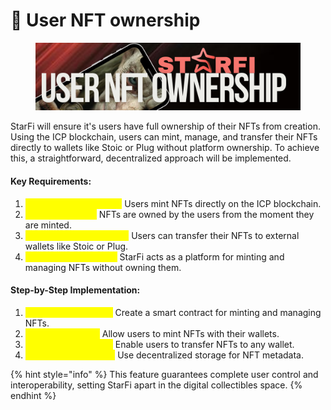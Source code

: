 # 🪪 User NFT ownership

<figure><img src="../.gitbook/assets/use nft owndership.png" alt=""><figcaption></figcaption></figure>

StarFi will ensure it's users have full ownership of their NFTs from creation. Using the ICP blockchain, users can mint, manage, and transfer their NFTs directly to wallets like Stoic or Plug without platform ownership. To achieve this, a straightforward, decentralized approach will be implemented.

#### Key Requirements:

1. <mark style="color:yellow;">**Decentralized Minting**</mark><mark style="color:yellow;">:</mark> Users mint NFTs directly on the ICP blockchain.
2. <mark style="color:yellow;">**User Ownership**</mark><mark style="color:yellow;">:</mark> NFTs are owned by the users from the moment they are minted.
3. <mark style="color:yellow;">**External Wallet Support**</mark><mark style="color:yellow;">:</mark> Users can transfer their NFTs to external wallets like Stoic or Plug.
4. <mark style="color:yellow;">**StarFi as a Facilitator**</mark><mark style="color:yellow;">:</mark> StarFi acts as a platform for minting and managing NFTs without owning them.

#### Step-by-Step Implementation:

1. <mark style="color:yellow;">**NFT Smart Contract**</mark><mark style="color:yellow;">:</mark> Create a smart contract for minting and managing NFTs.
2. <mark style="color:yellow;">**Minting Function**</mark><mark style="color:yellow;">:</mark> Allow users to mint NFTs with their wallets.
3. <mark style="color:yellow;">**Ownership Transfer**</mark><mark style="color:yellow;">:</mark> Enable users to transfer NFTs to any wallet.
4. <mark style="color:yellow;">**Storage of Metadata**</mark><mark style="color:yellow;">:</mark> Use decentralized storage for NFT metadata.

{% hint style="info" %}
This feature guarantees complete user control and interoperability, setting StarFi apart in the digital collectibles space.
{% endhint %}
